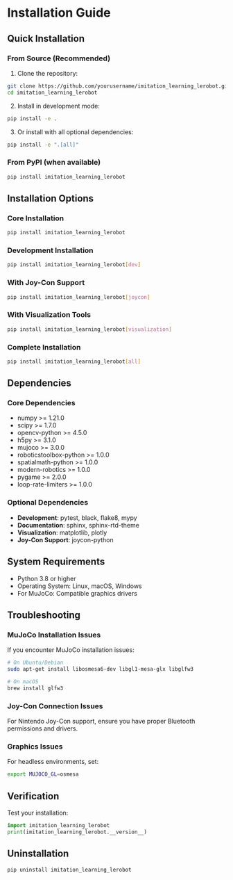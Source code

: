 # Installation Guide

## Quick Installation

### From Source (Recommended)

1. Clone the repository:
```bash
git clone https://github.com/yourusername/imitation_learning_lerobot.git
cd imitation_learning_lerobot
```

2. Install in development mode:
```bash
pip install -e .
```

3. Or install with all optional dependencies:
```bash
pip install -e ".[all]"
```

### From PyPI (when available)

```bash
pip install imitation_learning_lerobot
```

## Installation Options

### Core Installation
```bash
pip install imitation_learning_lerobot
```

### Development Installation
```bash
pip install imitation_learning_lerobot[dev]
```

### With Joy-Con Support
```bash
pip install imitation_learning_lerobot[joycon]
```

### With Visualization Tools
```bash
pip install imitation_learning_lerobot[visualization]
```

### Complete Installation
```bash
pip install imitation_learning_lerobot[all]
```

## Dependencies

### Core Dependencies
- numpy >= 1.21.0
- scipy >= 1.7.0
- opencv-python >= 4.5.0
- h5py >= 3.1.0
- mujoco >= 3.0.0
- roboticstoolbox-python >= 1.0.0
- spatialmath-python >= 1.0.0
- modern-robotics >= 1.0.0
- pygame >= 2.0.0
- loop-rate-limiters >= 1.0.0

### Optional Dependencies
- **Development**: pytest, black, flake8, mypy
- **Documentation**: sphinx, sphinx-rtd-theme
- **Visualization**: matplotlib, plotly
- **Joy-Con Support**: joycon-python

## System Requirements

- Python 3.8 or higher
- Operating System: Linux, macOS, Windows
- For MuJoCo: Compatible graphics drivers

## Troubleshooting

### MuJoCo Installation Issues
If you encounter MuJoCo installation issues:
```bash
# On Ubuntu/Debian
sudo apt-get install libosmesa6-dev libgl1-mesa-glx libglfw3

# On macOS
brew install glfw3
```

### Joy-Con Connection Issues
For Nintendo Joy-Con support, ensure you have proper Bluetooth permissions and drivers.

### Graphics Issues
For headless environments, set:
```bash
export MUJOCO_GL=osmesa
```

## Verification

Test your installation:
```python
import imitation_learning_lerobot
print(imitation_learning_lerobot.__version__)
```

## Uninstallation

```bash
pip uninstall imitation_learning_lerobot
```
